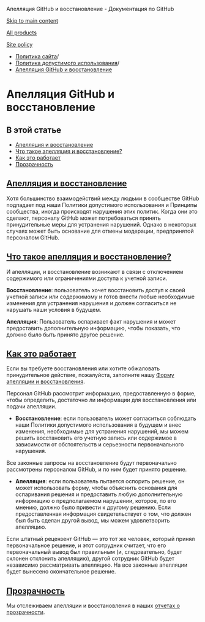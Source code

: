 Апелляция GitHub и восстановление - Документация по GitHub

[Skip to main content](#main-content)

[All products](/ru)

[Site policy](/site-policy)

* [Политика сайта](/ru/site-policy)/
* [Политика допустимого использования](/ru/site-policy/acceptable-use-policies)/
* [Апелляция GitHub и восстановление](/ru/site-policy/acceptable-use-policies/github-appeal-and-reinstatement)

Апелляция GitHub и восстановление
==========

В этой статье
----------

* [Апелляция и восстановление](#appeal-and-reinstatement)
* [Что такое апелляция и восстановление?](#what-are-appeals-and-reinstatements)
* [Как это работает](#how-this-works)
* [Прозрачность](#transparency)

[Апелляция и восстановление](#appeal-and-reinstatement)
----------

Хотя большинство взаимодействий между людьми в сообществе GitHub подпадает под наши Политики допустимого использования и Принципы сообщества, иногда происходят нарушения этих политик. Когда они это сделают, персоналу GitHub может потребоваться принять принудительные меры для устранения нарушений. Однако в некоторых случаях может быть основание для отмены модерации, предпринятой персоналом GitHub.

[Что такое апелляция и восстановление?](#what-are-appeals-and-reinstatements)
----------

И апелляции, и восстановление возникают в связи с отключением содержимого или ограничениями доступа к учетной записи.

**Восстановление**: пользователь хочет восстановить доступ к своей учетной записи или содержимому и готов внести любые необходимые изменения для устранения нарушения и должен согласиться не нарушать наши условия в будущем.

**Апелляция**: Пользователь оспаривает факт нарушения и может предоставить дополнительную информацию, чтобы показать, что должно было быть принято другое решение.

[Как это работает](#how-this-works)
----------

Если вы требуете восстановления или хотите обжаловать принудительное действие, пожалуйста, заполните нашу [Форму апелляции и восстановления](https://support.github.com/contact/reinstatement).

Персонал GitHub рассмотрит информацию, предоставленную в форме, чтобы определить, достаточно ли информации для восстановления или подачи апелляции.

* **Восстановление**: если пользователь может согласиться соблюдать наши Политики допустимого использования в будущем и внес изменения, необходимые для устранения нарушений, мы можем решить восстановить его учетную запись или содержимое в зависимости от обстоятельств и серьезности первоначального нарушения.

Все законные запросы на восстановление будут первоначально рассмотрены персоналом GitHub, и по ним будет принято решение.

* **Апелляция**: если пользователь пытается оспорить решение, он может использовать форму, чтобы объяснить основания для оспаривания решения и предоставить любую дополнительную информацию о предполагаемом нарушении, которое, по его мнению, должно было привести к другому решению. Если предоставленная информация свидетельствует о том, что должен был быть сделан другой вывод, мы можем удовлетворить апелляцию.

Если штатный рецензент GitHub — это тот же человек, который принял первоначальное решение, и этот сотрудник считает, что его первоначальный вывод был правильным (и, следовательно, будет склонен отклонить апелляцию), другой сотрудник GitHub будет независимо рассматривать апелляцию. На все законные апелляции будет вынесено окончательное решение.

[Прозрачность](#transparency)
----------

Мы отслеживаем апелляции и восстановления в наших [отчетах о прозрачности](https://github.blog/2022-01-27-2021-transparency-report/#Appeals_and_other_reinstatements).
